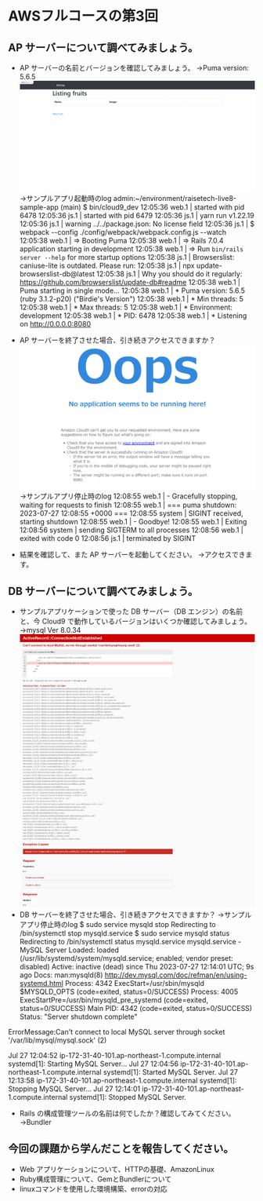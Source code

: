 # AWSフルコースの第3回
## AP サーバーについて調べてみましょう。
- AP サーバーの名前とバージョンを確認してみましょう。
→Puma version: 5.6.5
![サンプルアプリ起動](img/lecture03/lec03_start_app.png)
→サンプルアプリ起動時のlog
admin:~/environment/raisetech-live8-sample-app (main) $ bin/cloud9_dev
12:05:36 web.1  | started with pid 6478
12:05:36 js.1   | started with pid 6479
12:05:36 js.1   | yarn run v1.22.19
12:05:36 js.1   | warning ../../package.json: No license field
12:05:36 js.1   | $ webpack --config ./config/webpack/webpack.config.js --watch
12:05:38 web.1  | => Booting Puma
12:05:38 web.1  | => Rails 7.0.4 application starting in development 
12:05:38 web.1  | => Run `bin/rails server --help` for more startup options
12:05:38 js.1   | Browserslist: caniuse-lite is outdated. Please run:
12:05:38 js.1   |   npx update-browserslist-db@latest
12:05:38 js.1   |   Why you should do it regularly: https://github.com/browserslist/update-db#readme
12:05:38 web.1  | Puma starting in single mode...
12:05:38 web.1  | * Puma version: 5.6.5 (ruby 3.1.2-p20) ("Birdie's Version")
12:05:38 web.1  | *  Min threads: 5
12:05:38 web.1  | *  Max threads: 5
12:05:38 web.1  | *  Environment: development
12:05:38 web.1  | *          PID: 6478
12:05:38 web.1  | * Listening on http://0.0.0.0:8080

- AP サーバーを終了させた場合、引き続きアクセスできますか？
![サンプルアプリ終了](img/lecture03/lec03_stop_app.png)
→サンプルアプリ停止時のlog
12:08:55 web.1  | - Gracefully stopping, waiting for requests to finish
12:08:55 web.1  | === puma shutdown: 2023-07-27 12:08:55 +0000 ===
12:08:55 system | SIGINT received, starting shutdown
12:08:55 web.1  | - Goodbye!
12:08:55 web.1  | Exiting
12:08:56 system | sending SIGTERM to all processes
12:08:56 web.1  | exited with code 0
12:08:56 js.1   | terminated by SIGINT

- 結果を確認して、また AP サーバーを起動してください。
→アクセスできます。

## DB サーバーについて調べてみましょう。
- サンプルアプリケーションで使った DB サーバー（DB エンジン）の名前と、今 Cloud9 で動作しているバージョンはいくつか確認してみましょう。
→mysql  Ver 8.0.34
![mysql停止](img/lecture03/lec03_stop_mysql.png)
- DB サーバーを終了させた場合、引き続きアクセスできますか？
→サンプルアプリ停止時のlog
$ sudo service mysqld stop
Redirecting to /bin/systemctl stop mysqld.service
$ sudo service mysqld status
Redirecting to /bin/systemctl status mysqld.service
   mysqld.service - MySQL Server
   Loaded: loaded (/usr/lib/systemd/system/mysqld.service; enabled; vendor preset: disabled)
   Active: inactive (dead) since Thu 2023-07-27 12:14:01 UTC; 9s ago
     Docs: man:mysqld(8)
           http://dev.mysql.com/doc/refman/en/using-systemd.html
  Process: 4342 ExecStart=/usr/sbin/mysqld $MYSQLD_OPTS (code=exited, status=0/SUCCESS)
  Process: 4005 ExecStartPre=/usr/bin/mysqld_pre_systemd (code=exited, status=0/SUCCESS)
 Main PID: 4342 (code=exited, status=0/SUCCESS)
   Status: "Server shutdown complete"

ErrorMessage:Can't connect to local MySQL server through socket '/var/lib/mysql/mysql.sock' (2)

Jul 27 12:04:52 ip-172-31-40-101.ap-northeast-1.compute.internal systemd[1]: Starting MySQL Server...
Jul 27 12:04:56 ip-172-31-40-101.ap-northeast-1.compute.internal systemd[1]: Started MySQL Server.
Jul 27 12:13:58 ip-172-31-40-101.ap-northeast-1.compute.internal systemd[1]: Stopping MySQL Server...
Jul 27 12:14:01 ip-172-31-40-101.ap-northeast-1.compute.internal systemd[1]: Stopped MySQL Server.

- Rails の構成管理ツールの名前は何でしたか？確認してみてください。
→Bundler

## 今回の課題から学んだことを報告してください。
- Web アプリケーションについて、HTTPの基礎、AmazonLinux
- Ruby構成管理について、GemとBundlerについて
- linuxコマンドを使用した環境構築、errorの対応
